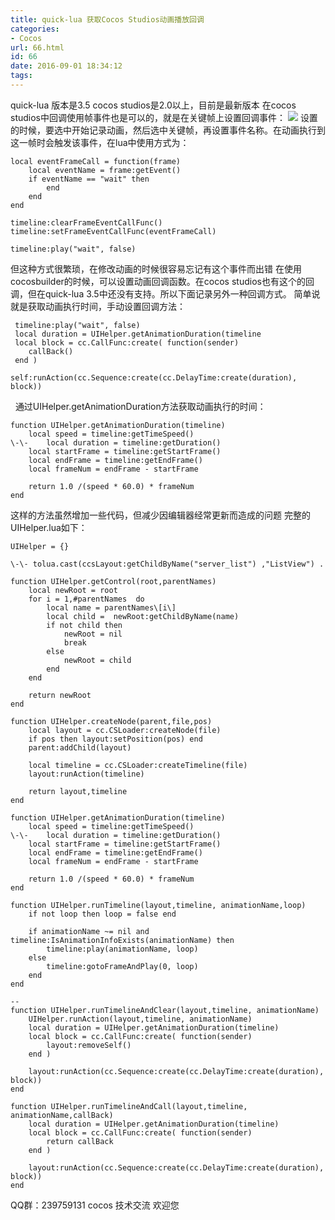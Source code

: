 ```yaml
---
title: quick-lua 获取Cocos Studios动画播放回调
categories:
- Cocos
url: 66.html
id: 66
date: 2016-09-01 18:34:12
tags:
---
```


quick-lua 版本是3.5 cocos studios是2.0以上，目前是最新版本 在cocos studios中回调使用帧事件也是可以的，就是在关键帧上设置回调事件： ![](http://img.blog.csdn.net/20150917123801699?watermark/2/text/aHR0cDovL2Jsb2cuY3Nkbi5uZXQv/font/5a6L5L2T/fontsize/400/fill/I0JBQkFCMA==/dissolve/70/gravity/Center)  设置的时候，要选中开始记录动画，然后选中关键帧，再设置事件名称。在动画执行到这一帧时会触发该事件，在lua中使用方式为：

    local eventFrameCall = function(frame)
        local eventName = frame:getEvent()
        if eventName == "wait" then
            end
        end
    end

    timeline:clearFrameEventCallFunc()
    timeline:setFrameEventCallFunc(eventFrameCall)

    timeline:play("wait", false)

但这种方式很繁琐，在修改动画的时候很容易忘记有这个事件而出错 在使用cocosbuilder的时候，可以设置动画回调函数。在cocos studios也有这个的回调，但在quick-lua 3.5中还没有支持。所以下面记录另外一种回调方式。 简单说就是获取动画执行时间，手动设置回调方法：

     timeline:play("wait", false)
     local duration = UIHelper.getAnimationDuration(timeline
     local block = cc.CallFunc:create( function(sender)
        callBack()
     end )

    self:runAction(cc.Sequence:create(cc.DelayTime:create(duration), block))

  通过UIHelper.getAnimationDuration方法获取动画执行的时间：

    function UIHelper.getAnimationDuration(timeline)
        local speed = timeline:getTimeSpeed()
    \-\-    local duration = timeline:getDuration()
        local startFrame = timeline:getStartFrame()
        local endFrame = timeline:getEndFrame()
        local frameNum = endFrame - startFrame
    
        return 1.0 /(speed * 60.0) * frameNum
    end

这样的方法虽然增加一些代码，但减少因编辑器经常更新而造成的问题 完整的UIHelper.lua如下：
    
    UIHelper = {}
    
    \-\- tolua.cast(ccsLayout:getChildByName("server_list") ,"ListView") .
    
    function UIHelper.getControl(root,parentNames)
        local newRoot = root
        for i = 1,#parentNames  do
            local name = parentNames\[i\]
            local child =  newRoot:getChildByName(name)
            if not child then
                newRoot = nil
                break
            else 
                newRoot = child
            end
        end
        
        return newRoot
    end
    
    function UIHelper.createNode(parent,file,pos)
        local layout = cc.CSLoader:createNode(file)
        if pos then layout:setPosition(pos) end
        parent:addChild(layout)
    
        local timeline = cc.CSLoader:createTimeline(file)
        layout:runAction(timeline)
    
        return layout,timeline
    end
    
    function UIHelper.getAnimationDuration(timeline)
        local speed = timeline:getTimeSpeed()
    \-\-    local duration = timeline:getDuration()
        local startFrame = timeline:getStartFrame()
        local endFrame = timeline:getEndFrame()
        local frameNum = endFrame - startFrame
    
        return 1.0 /(speed * 60.0) * frameNum
    end
    
    function UIHelper.runTimeline(layout,timeline, animationName,loop)
        if not loop then loop = false end
    
        if animationName ~= nil and timeline:IsAnimationInfoExists(animationName) then
            timeline:play(animationName, loop)
        else
            timeline:gotoFrameAndPlay(0, loop)
        end
    end
    
    --
    function UIHelper.runTimelineAndClear(layout,timeline, animationName)
        UIHelper.runAction(layout,timeline, animationName)
        local duration = UIHelper.getAnimationDuration(timeline)
        local block = cc.CallFunc:create( function(sender)
            layout:removeSelf()
        end )
    
        layout:runAction(cc.Sequence:create(cc.DelayTime:create(duration), block))
    end
    
    function UIHelper.runTimelineAndCall(layout,timeline, animationName,callBack)
        local duration = UIHelper.getAnimationDuration(timeline)
        local block = cc.CallFunc:create( function(sender)
            return callBack
        end )
    
        layout:runAction(cc.Sequence:create(cc.DelayTime:create(duration), block))
    end

QQ群：239759131 cocos 技术交流 欢迎您